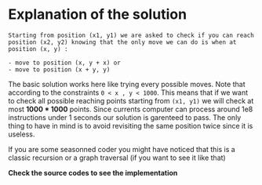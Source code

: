 # Explanation of the solution

    Starting from position (x1, y1) we are asked to check if you can reach position (x2, y2) knowing that the only move we can do is when at position (x, y) :

    - move to position (x, y + x) or
    - move to position (x + y, y)

The basic solution works here like trying every possible moves. Note that according to the constraints `0 < x , y < 1000`. This means that if we want to check all possible reaching points starting from `(x1, y1)` we will check at most **1000 \* 1000** points. Since currents computer can process around 1e8 instructions under 1 seconds our solution is garenteed to pass. The only thing to have in mind is to avoid revisiting the same position twice since it is useless.

If you are some seasonned coder you might have noticed that this is a classic recursion or a graph traversal (if you want to see it like that)

**Check the source codes to see the implementation**
